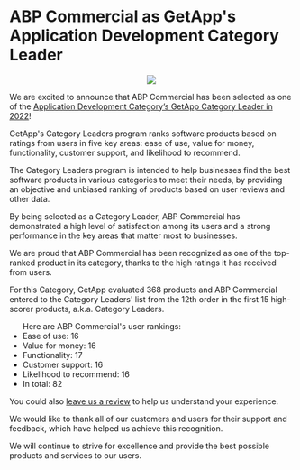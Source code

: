 <h1>ABP Commercial as GetApp's Application Development Category Leader</h1>
<center><a href="https://www.getapp.com/development-tools-software/application-development/category-leaders/"> <img border="0" src="https://capterra.s3.amazonaws.com/assets/images/gdm-badges/GA_Badge_CategoryLeaders_2022_FullColor.png" /> </a></center>
<p>We are excited to announce that ABP Commercial has been selected as one of the <a href="https://www.getapp.com/development-tools-software/application-development/category-leaders/">Application Development Category’s GetApp Category Leader in 2022</a>!</p>

<p>GetApp's Category Leaders program ranks software products based on ratings from users in five key areas: ease of use, value for money, functionality, customer support, and likelihood to recommend. </p>

<p>The Category Leaders program is intended to help businesses find the best software products in various categories to meet their needs, by providing an objective and unbiased ranking of products based on user reviews and other data.</p>

<p>By being selected as a Category Leader, ABP Commercial has demonstrated a high level of satisfaction among its users and a strong performance in the key areas that matter most to businesses.</p>

<p>We are proud that ABP Commercial has been recognized as one of the top-ranked product in its category, thanks to the high ratings it has received from users. </p>

<p> For this Category, GetApp evaluated 368 products and ABP Commercial entered to the Category Leaders' list from the 12th order in the first 15 high-scorer products, a.k.a. Category Leaders. </p>

<ul> Here are ABP Commercial's user rankings:
<li> Ease of use: 16</li>
<li> Value for money: 16</li>
<li> Functionality: 17</li>
<li> Customer support: 16</li>
<li> Likelihood to recommend: 16</li>
<li> In total: 82</li>
</ul>

<p>You could also <a href="https://reviews.getapp.com/new/2046822">leave us a review</a> to help us understand your experience.</p>

<p>We would like to thank all of our customers and users for their support and feedback, which have helped us achieve this recognition. </p>

<p>We will continue to strive for excellence and provide the best possible products and services to our users.</p>


